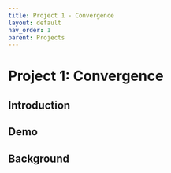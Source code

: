 ```yaml
---
title: Project 1 - Convergence
layout: default
nav_order: 1
parent: Projects
---
```


# Project 1: Convergence

## Introduction

## Demo

## Background